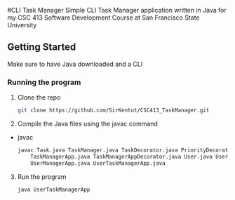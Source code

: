 #CLI Task Manager
Simple CLI Task Manager application written in Java for my CSC 413 Software Development Course at San Francisco State University


<!-- GETTING STARTED -->
## Getting Started
Make sure to have Java downloaded and a CLI

### Running the program
1. Clone the repo
   ```sh
   git clone https://github.com/SirKentut/CSC413_TaskManager.git
   ```
2. Compile the Java files using the javac command
* javac
  ```sh
  javac Task.java TaskManager.java TaskDecorator.java PriorityDecorator.java \
      TaskManagerApp.java TaskManagerAppDecorator.java User.java UserManager.java \
      UserManagerApp.java UserTaskManagerApp.java

  ```
3. Run the program
   ```sh
   java UserTaskManagerApp
   ```

